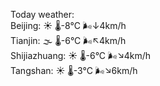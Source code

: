 Today weather:  
Beijing: ☀️   🌡️-8°C 🌬️↓4km/h  
Tianjin: 🌫  🌡️-6°C 🌬️↖4km/h  
Shijiazhuang: ☀️   🌡️-6°C 🌬️↘4km/h  
Tangshan: ☀️   🌡️-3°C 🌬️↘6km/h  
